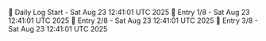 📅 Daily Log Start - Sat Aug 23 12:41:01 UTC 2025
📌 Entry 1/8 - Sat Aug 23 12:41:01 UTC 2025
📌 Entry 2/8 - Sat Aug 23 12:41:01 UTC 2025
📌 Entry 3/8 - Sat Aug 23 12:41:01 UTC 2025
